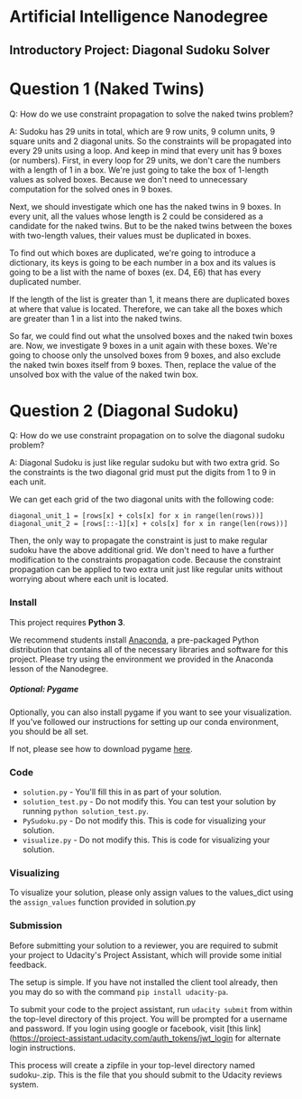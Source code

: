 # Artificial Intelligence Nanodegree
## Introductory Project: Diagonal Sudoku Solver

# Question 1 (Naked Twins)
Q: How do we use constraint propagation to solve the naked twins problem?

A: Sudoku has 29 units in total, which are 9 row units, 9 column units,
9 square units and 2 diagonal units. So the constraints will be
propagated into every 29 units using a loop. And keep in mind that every
unit has 9 boxes (or numbers). First, in every loop for 29 units, we
don't care the numbers with a length of 1 in a box. We're just going to
take the box of 1-length values as solved boxes. Because we don't need
to unnecessary computation for the solved ones in 9 boxes.

Next, we should investigate which one has the naked twins in 9 boxes. In every
unit, all the values whose length is 2 could be considered as a candidate for
the naked twins. But to be the naked twins between the boxes with two-length values,
their values must be duplicated in boxes.

To find out which boxes are duplicated, we're going to introduce a dictionary,
its keys is going to be each number in a box and its values is going to
be a list with the name of boxes (ex. D4, E6) that has every duplicated number.

If the length of the list is greater than 1, it means there are duplicated
boxes at where that value is located. Therefore, we can take all the boxes which are
greater than 1 in a list into the naked twins.

So far, we could find out what the unsolved boxes and the naked twin boxes are.
Now, we investigate 9 boxes in a unit again with these boxes. We're going to
choose only the unsolved boxes from 9 boxes, and also exclude the naked twin
boxes itself from 9 boxes. Then, replace the value of the unsolved box with
the value of the naked twin box.

# Question 2 (Diagonal Sudoku)
Q: How do we use constraint propagation on to solve the diagonal sudoku problem?

A: Diagonal Sudoku is just like regular sudoku but with two extra grid.
So the constraints is the two diagonal grid must put the digits from 1
to 9 in each unit.

We can get each grid of the two diagonal units with the following code:

    diagonal_unit_1 = [rows[x] + cols[x] for x in range(len(rows))]
    diagonal_unit_2 = [rows[::-1][x] + cols[x] for x in range(len(rows))]

Then, the only way to propagate the constraint is just to make regular sudoku
have the above additional grid. We don't need to have a further modification
to the constraints propagation code. Because the constraint propagation
can be applied to two extra unit just like regular units without worrying
about where each unit is located.

### Install

This project requires **Python 3**.

We recommend students install [Anaconda](https://www.continuum.io/downloads), a pre-packaged Python distribution that contains all of the necessary libraries and software for this project.
Please try using the environment we provided in the Anaconda lesson of the Nanodegree.

##### Optional: Pygame

Optionally, you can also install pygame if you want to see your visualization. If you've followed our instructions for setting up our conda environment, you should be all set.

If not, please see how to download pygame [here](http://www.pygame.org/download.shtml).

### Code

* `solution.py` - You'll fill this in as part of your solution.
* `solution_test.py` - Do not modify this. You can test your solution by running `python solution_test.py`.
* `PySudoku.py` - Do not modify this. This is code for visualizing your solution.
* `visualize.py` - Do not modify this. This is code for visualizing your solution.

### Visualizing

To visualize your solution, please only assign values to the values_dict using the ```assign_values``` function provided in solution.py

### Submission
Before submitting your solution to a reviewer, you are required to submit your project to Udacity's Project Assistant, which will provide some initial feedback.

The setup is simple.  If you have not installed the client tool already, then you may do so with the command `pip install udacity-pa`.

To submit your code to the project assistant, run `udacity submit` from within the top-level directory of this project.  You will be prompted for a username and password.  If you login using google or facebook, visit [this link](https://project-assistant.udacity.com/auth_tokens/jwt_login for alternate login instructions.

This process will create a zipfile in your top-level directory named sudoku-<id>.zip.  This is the file that you should submit to the Udacity reviews system.

